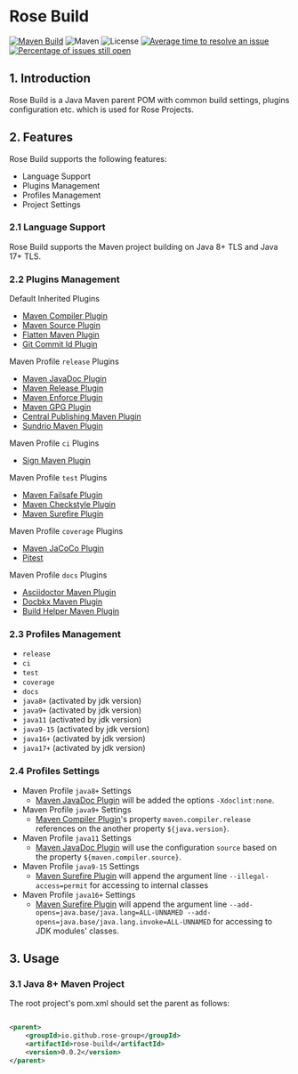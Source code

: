 # Rose Build

[![Maven Build](https://github.com/rose-group/rose-build/actions/workflows/maven-build.yml/badge.svg)](https://github.com/rose-group/rose-build/actions/workflows/maven-build.yml)
![Maven](https://img.shields.io/maven-central/v/io.github.rose-group/rose-build.svg)
![License](https://img.shields.io/github/license/rose-group/rose-build.svg)
[![Average time to resolve an issue](http://isitmaintained.com/badge/resolution/rose-group/rose-build.svg)](http://isitmaintained.com/project/rose-group/rose-build "Average time to resolve an issue")
[![Percentage of issues still open](http://isitmaintained.com/badge/open/rose-group/rose-build.svg)](http://isitmaintained.com/project/rose-group/rose-build "Percentage of issues still open")

## 1. Introduction

Rose Build is a Java Maven parent POM with common build settings, plugins configuration etc. which is used for Rose
Projects.

## 2. Features

Rose Build supports the following features:

- Language Support
- Plugins Management
- Profiles Management
- Project Settings

### 2.1 Language Support

Rose Build supports the Maven project building on Java 8+ TLS and Java 17+ TLS.

### 2.2 Plugins Management

Default Inherited Plugins

- [Maven Compiler Plugin](https://maven.apache.org/plugins/maven-compiler-plugin/)
- [Maven Source Plugin](https://maven.apache.org/plugins/maven-source-plugin/)
- [Flatten Maven Plugin](https://www.mojohaus.org/flatten-maven-plugin/)
- [Git Commit Id Plugin](https://github.com/git-commit-id/git-commit-id-maven-plugin)

Maven Profile `release` Plugins

- [Maven JavaDoc Plugin](https://maven.apache.org/plugins/maven-javadoc-plugin/)
- [Maven Release Plugin](https://maven.apache.org/plugins/maven-release-plugin/)
- [Maven Enforce Plugin](https://maven.apache.org/enforcer/maven-enforcer-plugin/)
- [Maven GPG Plugin](https://maven.apache.org/plugins/maven-gpg-plugin/)
- [Central Publishing Maven Plugin](https://central.sonatype.org/register/central-portal/)
- [Sundrio Maven Plugin](https://github.com/sundrio/sundrio/tree/main/maven-plugin)

Maven Profile `ci` Plugins

- [Sign Maven Plugin](https://www.simplify4u.org/sign-maven-plugin/)

Maven Profile `test` Plugins

- [Maven Failsafe Plugin](https://maven.apache.org/surefire/maven-failsafe-plugin/)
- [Maven Checkstyle Plugin](https://maven.apache.org/plugins/maven-checkstyle-plugin/)
- [Maven Surefire Plugin](https://maven.apache.org/surefire/maven-surefire-plugin/)

Maven Profile `coverage` Plugins

- [Maven JaCoCo Plugin](https://www.eclemma.org/jacoco/)
- [Pitest](https://pitest.org/quickstart/maven/)

Maven Profile `docs` Plugins

- [Asciidoctor Maven Plugin](https://github.com/asciidoctor/asciidoctor-maven-plugin)
- [Docbkx Maven Plugin](https://github.com/mimil/docbkx-tools)
- [Build Helper Maven Plugin](https://www.mojohaus.org/build-helper-maven-plugin/)

### 2.3 Profiles Management

- `release`
- `ci`
- `test`
- `coverage`
- `docs`
- `java8+` (activated by jdk version)
- `java9+` (activated by jdk version)
- `java11` (activated by jdk version)
- `java9-15` (activated by jdk version)
- `java16+` (activated by jdk version)
- `java17+` (activated by jdk version)

### 2.4 Profiles Settings

- Maven Profile `java8+` Settings
  - [Maven JavaDoc Plugin](https://maven.apache.org/plugins/maven-javadoc-plugin/) will be added the options
  `-Xdoclint:none`.
- Maven Profile `java9+` Settings
  - [Maven Compiler Plugin](https://maven.apache.org/plugins/maven-compiler-plugin/)'s property `maven.compiler.release`
  references on the another property `${java.version}`.
- Maven Profile `java11` Settings
  - [Maven JavaDoc Plugin](https://maven.apache.org/plugins/maven-javadoc-plugin/) will use the configuration `source`
  based on the property `${maven.compiler.source}`.
- Maven Profile `java9-15` Settings
  - [Maven Surefire Plugin](https://maven.apache.org/surefire/maven-surefire-plugin/) will append the argument line
  `--illegal-access=permit` for accessing to internal classes
- Maven Profile `java16+` Settings
  - [Maven Surefire Plugin](https://maven.apache.org/surefire/maven-surefire-plugin/) will append the argument line
  `--add-opens=java.base/java.lang=ALL-UNNAMED --add-opens=java.base/java.lang.invoke=ALL-UNNAMED` for accessing to
  JDK modules' classes.

## 3. Usage

### 3.1 Java 8+ Maven Project

The root project's pom.xml should set the parent as follows:

```xml

<parent>
    <groupId>io.github.rose-group</groupId>
    <artifactId>rose-build</artifactId>
    <version>0.0.2</version>
</parent>
```